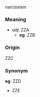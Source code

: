 narcissism
### Meaning
+ _adj_: ZZA
    + __eg__: ZZB

### Origin

ZZC

### Synonym

__eg__: ZZD

+ ZZE


